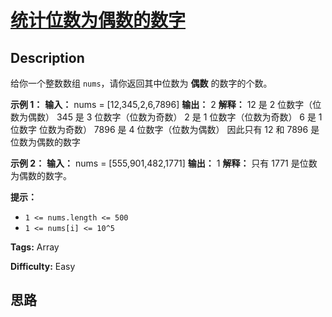 # [统计位数为偶数的数字][title]

## Description

给你一个整数数组 `nums`，请你返回其中位数为  **偶数**  的数字的个数。



**示例 1：**
            **输入：** nums = [12,345,2,6,7896]    **输出：** 2    **解释：** 12 是 2 位数字（位数为偶数）     345 是 3 位数字（位数为奇数）      2 是 1 位数字（位数为奇数）     6 是 1 位数字 位数为奇数）     7896 是 4 位数字（位数为偶数）      因此只有 12 和 7896 是位数为偶数的数字    

**示例 2：**
            **输入：** nums = [555,901,482,1771]    **输出：** 1     **解释：**    只有 1771 是位数为偶数的数字。    



**提示：**

  * `1 <= nums.length <= 500`
  * `1 <= nums[i] <= 10^5`


**Tags:** Array

**Difficulty:** Easy

## 思路

[title]: https://leetcode-cn.com/problems/find-numbers-with-even-number-of-digits

